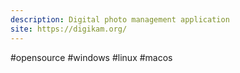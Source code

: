 ```yaml
---
description: Digital photo management application
site: https://digikam.org/
---
```

#opensource #windows #linux #macos

